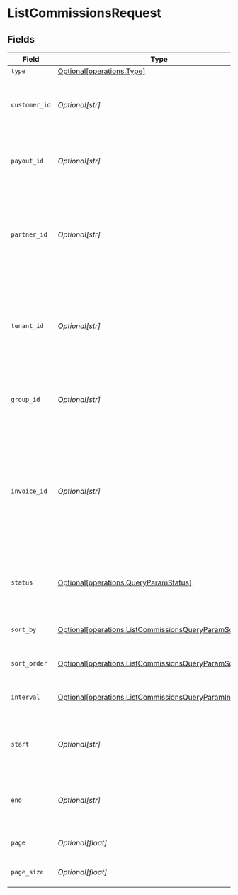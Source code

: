 # ListCommissionsRequest


## Fields

| Field                                                                                                                                                         | Type                                                                                                                                                          | Required                                                                                                                                                      | Description                                                                                                                                                   | Example                                                                                                                                                       |
| ------------------------------------------------------------------------------------------------------------------------------------------------------------- | ------------------------------------------------------------------------------------------------------------------------------------------------------------- | ------------------------------------------------------------------------------------------------------------------------------------------------------------- | ------------------------------------------------------------------------------------------------------------------------------------------------------------- | ------------------------------------------------------------------------------------------------------------------------------------------------------------- |
| `type`                                                                                                                                                        | [Optional[operations.Type]](../../models/operations/type.md)                                                                                                  | :heavy_minus_sign:                                                                                                                                            | N/A                                                                                                                                                           |                                                                                                                                                               |
| `customer_id`                                                                                                                                                 | *Optional[str]*                                                                                                                                               | :heavy_minus_sign:                                                                                                                                            | Filter the list of commissions by the associated customer.                                                                                                    |                                                                                                                                                               |
| `payout_id`                                                                                                                                                   | *Optional[str]*                                                                                                                                               | :heavy_minus_sign:                                                                                                                                            | Filter the list of commissions by the associated payout.                                                                                                      |                                                                                                                                                               |
| `partner_id`                                                                                                                                                  | *Optional[str]*                                                                                                                                               | :heavy_minus_sign:                                                                                                                                            | Filter the list of commissions by the associated partner. When specified, takes precedence over `tenantId`.                                                   |                                                                                                                                                               |
| `tenant_id`                                                                                                                                                   | *Optional[str]*                                                                                                                                               | :heavy_minus_sign:                                                                                                                                            | Filter the list of commissions by the associated partner's `tenantId` (their unique ID within your database).                                                 |                                                                                                                                                               |
| `group_id`                                                                                                                                                    | *Optional[str]*                                                                                                                                               | :heavy_minus_sign:                                                                                                                                            | Filter the list of commissions by the associated partner group.                                                                                               |                                                                                                                                                               |
| `invoice_id`                                                                                                                                                  | *Optional[str]*                                                                                                                                               | :heavy_minus_sign:                                                                                                                                            | Filter the list of commissions by the associated invoice. Since invoiceId is unique on a per-program basis, this will only return one commission per invoice. |                                                                                                                                                               |
| `status`                                                                                                                                                      | [Optional[operations.QueryParamStatus]](../../models/operations/queryparamstatus.md)                                                                          | :heavy_minus_sign:                                                                                                                                            | Filter the list of commissions by their corresponding status.                                                                                                 |                                                                                                                                                               |
| `sort_by`                                                                                                                                                     | [Optional[operations.ListCommissionsQueryParamSortBy]](../../models/operations/listcommissionsqueryparamsortby.md)                                            | :heavy_minus_sign:                                                                                                                                            | The field to sort the list of commissions by.                                                                                                                 |                                                                                                                                                               |
| `sort_order`                                                                                                                                                  | [Optional[operations.ListCommissionsQueryParamSortOrder]](../../models/operations/listcommissionsqueryparamsortorder.md)                                      | :heavy_minus_sign:                                                                                                                                            | The sort order for the list of commissions.                                                                                                                   |                                                                                                                                                               |
| `interval`                                                                                                                                                    | [Optional[operations.ListCommissionsQueryParamInterval]](../../models/operations/listcommissionsqueryparaminterval.md)                                        | :heavy_minus_sign:                                                                                                                                            | The interval to retrieve commissions for.                                                                                                                     |                                                                                                                                                               |
| `start`                                                                                                                                                       | *Optional[str]*                                                                                                                                               | :heavy_minus_sign:                                                                                                                                            | The start date of the date range to filter the commissions by.                                                                                                |                                                                                                                                                               |
| `end`                                                                                                                                                         | *Optional[str]*                                                                                                                                               | :heavy_minus_sign:                                                                                                                                            | The end date of the date range to filter the commissions by.                                                                                                  |                                                                                                                                                               |
| `page`                                                                                                                                                        | *Optional[float]*                                                                                                                                             | :heavy_minus_sign:                                                                                                                                            | The page number for pagination.                                                                                                                               | 1                                                                                                                                                             |
| `page_size`                                                                                                                                                   | *Optional[float]*                                                                                                                                             | :heavy_minus_sign:                                                                                                                                            | The number of items per page.                                                                                                                                 | 50                                                                                                                                                            |